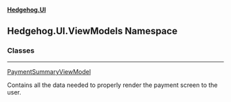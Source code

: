 #### [Hedgehog.UI](index.md 'index')
## Hedgehog.UI.ViewModels Namespace
### Classes

***
[PaymentSummaryViewModel](Hedgehog_UI_ViewModels_PaymentSummaryViewModel.md 'Hedgehog.UI.ViewModels.PaymentSummaryViewModel')

Contains all the data needed to properly render the payment screen to the user.  
